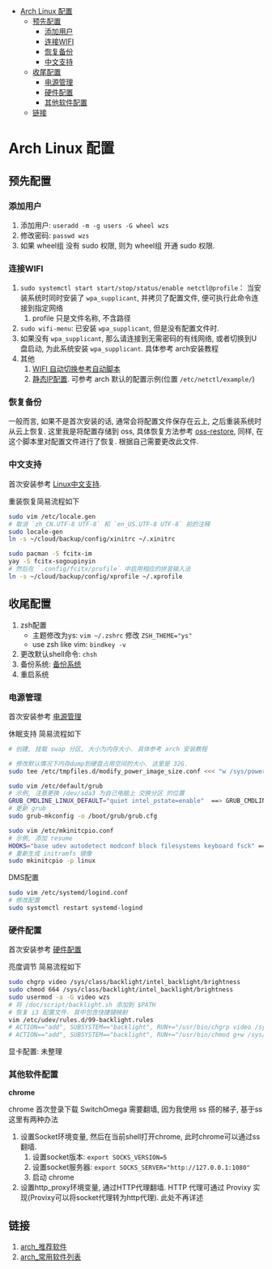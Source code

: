 - [Arch Linux 配置](#arch-linux-%E9%85%8D%E7%BD%AE)
  - [预先配置](#%E9%A2%84%E5%85%88%E9%85%8D%E7%BD%AE)
    - [添加用户](#%E6%B7%BB%E5%8A%A0%E7%94%A8%E6%88%B7)
    - [连接WIFI](#%E8%BF%9E%E6%8E%A5wifi)
    - [恢复备份](#%E6%81%A2%E5%A4%8D%E5%A4%87%E4%BB%BD)
    - [中文支持](#%E4%B8%AD%E6%96%87%E6%94%AF%E6%8C%81)
  - [收尾配置](#%E6%94%B6%E5%B0%BE%E9%85%8D%E7%BD%AE)
    - [电源管理](#%E7%94%B5%E6%BA%90%E7%AE%A1%E7%90%86)
    - [硬件配置](#%E7%A1%AC%E4%BB%B6%E9%85%8D%E7%BD%AE)
    - [其他软件配置](#%E5%85%B6%E4%BB%96%E8%BD%AF%E4%BB%B6%E9%85%8D%E7%BD%AE)
  - [链接](#%E9%93%BE%E6%8E%A5)

# Arch Linux 配置

## 预先配置
### 添加用户
1. 添加用户: `useradd -m -g users -G wheel wzs`
2. 修改密码: `passwd wzs`
3. 如果 wheel组 没有 sudo 权限, 则为 wheel组 开通 sudo 权限.

### 连接WIFI
1. `sudo systemctl start start/stop/status/enable netctl@profile`： 当安装系统时同时安装了 `wpa_supplicant`, 并拷贝了配置文件, 便可执行此命令连接到指定网络
   1. profile 只是文件名称, 不含路径
2. `sudo wifi-menu`: 已安装 `wpa_supplicant`, 但是没有配置文件时.
3. 如果没有 `wpa_supplicant`, 那么请连接到无需密码的有线网络, 或者切换到U盘启动, 为此系统安装 `wpa_supplicant`. 具体参考 arch安装教程
4. 其他
   1. [WIFI 自动切换参考自动脚本](./setup.d/8-netctl_auto.sh)
   2. [静态IP配置](/doc/static-ip.md). 可参考 arch 默认的配置示例(位置 `/etc/netctl/example/`)

### 恢复备份
一般而言, 如果不是首次安装的话, 通常会将配置文件保存在云上, 之后重装系统时从云上恢复. 这里我是将配置存储到 oss, 具体恢复方法参考 [oss-restore](./setup.d/9-restore_backup.sh), 同样, 在这个脚本里对配置文件进行了恢复. 根据自己需要更改此文件.

### 中文支持
首次安装参考 [Linux中文支持](/doc/chinese.md).

重装恢复简易流程如下
```Bash
sudo vim /etc/locale.gen
# 取消 `zh_CN.UTF-8 UTF-8` 和 `en_US.UTF-8 UTF-8` 前的注释
sudo locale-gen
ln -s ~/cloud/backup/config/xinitrc ~/.xinitrc

sudo pacman -S fcitx-im
yay -S fcitx-sogoupinyin
# 然后在 `.config/fcitx/profile` 中启用相应的拼音输入法
ln -s ~/cloud/backup/config/xprofile ~/.xprofile
```

## 收尾配置
1. zsh配置
    - 主题修改为ys: `vim ~/.zshrc` 修改 `ZSH_THEME="ys"`
    - use zsh like vim: `bindkey -v`
2. 更改默认shell命令: `chsh`
3. 备份系统: [备份系统](/doc/script/backup.sh)
4. 重启系统

### 电源管理
首次安装参考 [电源管理](/doc/power-manger.md)

休眠支持 简易流程如下
```Bash
# 创建, 挂载 swap 分区, 大小为内存大小. 具体参考 arch 安装教程

# 修改默认情况下内存dump到硬盘占用空间的大小. 这里是 32G.
sudo tee /etc/tmpfiles.d/modify_power_image_size.conf <<< "w /sys/power/image_size - - - - 34359734272"

sudo vim /etc/default/grub
# 示例, 注意更换 /dev/sda3 为自己电脑上 交换分区 的位置
GRUB_CMDLINE_LINUX_DEFAULT="quiet intel_pstate=enable"  ==> GRUB_CMDLINE_LINUX_DEFAULT="quiet intel_pstate=enable resume=/dev/sda3"
# 更新 grub
sudo grub-mkconfig -o /boot/grub/grub.cfg

sudo vim /etc/mkinitcpio.conf
# 示例, 添加 resume
HOOKS="base udev autodetect modconf block filesystems keyboard fsck" ==> HOOKS="base udev resume autodetect modconf block filesystems keyboard fsck"
# 重新生成 initramfs 镜像
sudo mkinitcpio -p linux
```

DMS配置
```Bash
sudo vim /etc/systemd/logind.conf
# 修改配置
sudo systemctl restart systemd-logind
```

### 硬件配置
首次安装参考 [硬件配置](/doc/hardware.md)

亮度调节 简易流程如下
```Bash
sudo chgrp video /sys/class/backlight/intel_backlight/brightness
sudo chmod 664 /sys/class/backlight/intel_backlight/brightness
sudo usermod -a -G video wzs
# 将 /doc/script/backlight.sh 添加到 $PATH
# 恢复 i3 配置文件. 其中包含快捷键映射
vim /etc/udev/rules.d/99-backlight.rules
# ACTION=="add", SUBSYSTEM=="backlight", RUN+="/usr/bin/chgrp video /sys/class/backlight/%k/brightness"
# ACTION=="add", SUBSYSTEM=="backlight", RUN+="/usr/bin/chmod g+w /sys/class/backlight/%k/brightness"
```

显卡配置: 未整理

### 其他软件配置

**chrome**

chrome 首次登录下载 SwitchOmega 需要翻墙, 因为我使用 ss 搭的梯子, 基于ss这里有两种办法
1. 设置Socket环境变量, 然后在当前shell打开chrome, 此时chrome可以通过ss翻墙.
   1. 设置socket版本: `export SOCKS_VERSION=5`
   2. 设置socket服务器: `export SOCKS_SERVER="http://127.0.0.1:1080"`
   3. 启动 chrome
2. 设置http_proxy环境变量, 通过HTTP代理翻墙. HTTP 代理可通过 Provixy 实现(Provixy可以将socket代理转为http代理). 此处不再详述

## 链接
1. [arch_推荐软件](https://wiki.archlinux.org/index.php/General_recommendations_)
2. [arch_常用软件列表](https://wiki.archlinux.org/index.php/General_recommendations_)
